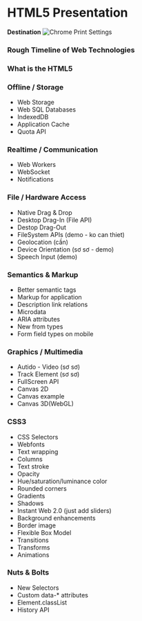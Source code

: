 # HTML5 Presentation
**Destination**
![Chrome Print Settings](https://s3.amazonaws.com/hakim-static/reveal-js/pdf-print-settings.png)
### Rough Timeline of Web Technologies

### What is the HTML5

### Offline / Storage
 - Web Storage
 - Web SQL Databases
 - IndexedDB
 - Application Cache
 - Quota API
 
### Realtime / Communication
 - Web Workers
 - WebSocket
 - Notifications
 
### File / Hardware Access
 - Native Drag & Drop
 - Desktop Drag-In (File API)
 - Destop Drag-Out 
 - FileSystem APIs (demo - ko can thiet)
 - Geolocation (cần)
 - Device Orientation (sơ sơ - demo)
 - Speech Input (demo)
 
### Semantics & Markup
 - Better semantic tags
 - Markup for application
 - Description link relations
 - Microdata
 - ARIA attributes
 - New from types
 - Form field types on mobile
 
### Graphics / Multimedia
 - Autido - Video (sơ sơ)
 - Track Element (sơ sơ)
 - FullScreen API
 - Canvas 2D
 - Canvas example
 - Canvas 3D(WebGL)
 
### CSS3
 - CSS Selectors
 - Webfonts
 - Text wrapping
 - Columns
 - Text stroke
 - Opacity
 - Hue/saturation/luminance color
 - Rounded corners
 - Gradients
 - Shadows
 - Instant Web 2.0 (just add sliders)
 - Background enhancements
 - Border image
 - Flexible Box Model
 - Transitions
 - Transforms
 - Animations
 
### Nuts & Bolts
 - New Selectors
 - Custom data-* attributes
 - Element.classList
 - History API
